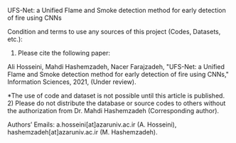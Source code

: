 UFS-Net: a Unified Flame and Smoke detection method for early detection of fire using CNNs

Condition and terms to use any sources of this project (Codes, Datasets, etc.):
1)	Please cite the following paper:

Ali Hosseini, Mahdi Hashemzadeh, Nacer Farajzadeh, "UFS-Net: a Unified Flame and Smoke detection method for early detection of fire using CNNs," Information Sciences, 2021, (Under review).

*The use of code and dataset is not possible until this article is published.
2)	Please do not distribute the database or source codes to others without the authorization from Dr. Mahdi Hashemzadeh (Corresponding author).

Authors’ Emails: a.hosseini[at]azaruniv.ac.ir (A. Hosseini), hashemzadeh[at]azaruniv.ac.ir (M. Hashemzadeh).


